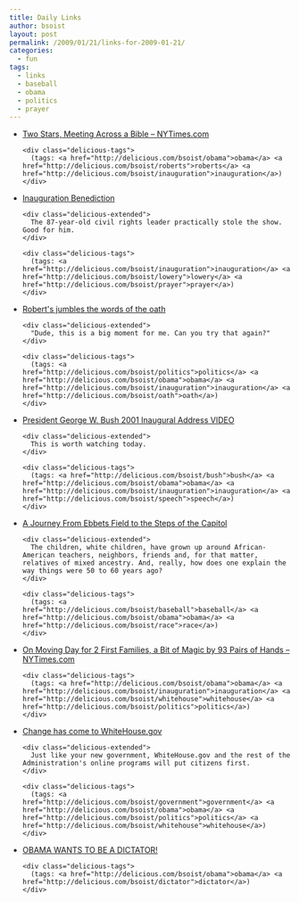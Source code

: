 ```yaml
---
title: Daily Links
author: bsoist
layout: post
permalink: /2009/01/21/links-for-2009-01-21/
categories:
  - fun
tags:
  - links
  - baseball
  - obama
  - politics
  - prayer
---
```

<ul class="delicious">
  <li>
    <div class="delicious-link">
      <a href="http://www.nytimes.com/2009/01/18/weekinreview/18greenhouse.html?pagewanted=1&_r=1&ref=todayspaper">Two Stars, Meeting Across a Bible &#8211; NYTimes.com</a>
    </div>
    
    <div class="delicious-tags">
      (tags: <a href="http://delicious.com/bsoist/obama">obama</a> <a href="http://delicious.com/bsoist/roberts">roberts</a> <a href="http://delicious.com/bsoist/inauguration">inauguration</a>)
    </div>
  </li>
  
  <li>
    <div class="delicious-link">
      <a href="http://www.washingtonmonthly.com/archives/individual/2009_01/016528.php">Inauguration Benediction</a>
    </div>
    
    <div class="delicious-extended">
      The 87-year-old civil rights leader practically stole the show. Good for him.
    </div>
    
    <div class="delicious-tags">
      (tags: <a href="http://delicious.com/bsoist/inauguration">inauguration</a> <a href="http://delicious.com/bsoist/lowery">lowery</a> <a href="http://delicious.com/bsoist/prayer">prayer</a>)
    </div>
  </li>
  
  <li>
    <div class="delicious-link">
      <a href="http://www.talkingpointsmemo.com/archives/2009/01/dump_that_meme.php">Robert's jumbles the words of the oath</a>
    </div>
    
    <div class="delicious-extended">
      "Dude, this is a big moment for me. Can you try that again?"
    </div>
    
    <div class="delicious-tags">
      (tags: <a href="http://delicious.com/bsoist/politics">politics</a> <a href="http://delicious.com/bsoist/obama">obama</a> <a href="http://delicious.com/bsoist/inauguration">inauguration</a> <a href="http://delicious.com/bsoist/oath">oath</a>)
    </div>
  </li>
  
  <li>
    <div class="delicious-link">
      <a href="http://rncnyc2004.blogspot.com/2009/01/president-george-w-bush-2001-inaugural.html">President George W. Bush 2001 Inaugural Address VIDEO</a>
    </div>
    
    <div class="delicious-extended">
      This is worth watching today.
    </div>
    
    <div class="delicious-tags">
      (tags: <a href="http://delicious.com/bsoist/bush">bush</a> <a href="http://delicious.com/bsoist/obama">obama</a> <a href="http://delicious.com/bsoist/inauguration">inauguration</a> <a href="http://delicious.com/bsoist/speech">speech</a>)
    </div>
  </li>
  
  <li>
    <div class="delicious-link">
      <a href="http://www.nytimes.com/2009/01/18/sports/baseball/18vecsey.html?ref=todayspaper">A Journey From Ebbets Field to the Steps of the Capitol</a>
    </div>
    
    <div class="delicious-extended">
      The children, white children, have grown up around African-American teachers, neighbors, friends and, for that matter, relatives of mixed ancestry. And, really, how does one explain the way things were 50 to 60 years ago?
    </div>
    
    <div class="delicious-tags">
      (tags: <a href="http://delicious.com/bsoist/baseball">baseball</a> <a href="http://delicious.com/bsoist/obama">obama</a> <a href="http://delicious.com/bsoist/race">race</a>)
    </div>
  </li>
  
  <li>
    <div class="delicious-link">
      <a href="http://www.nytimes.com/2009/01/20/us/politics/20move.html?_r=1&ref=politics">On Moving Day for 2 First Families, a Bit of Magic by 93 Pairs of Hands &#8211; NYTimes.com</a>
    </div>
    
    <div class="delicious-tags">
      (tags: <a href="http://delicious.com/bsoist/obama">obama</a> <a href="http://delicious.com/bsoist/inauguration">inauguration</a> <a href="http://delicious.com/bsoist/whitehouse">whitehouse</a> <a href="http://delicious.com/bsoist/politics">politics</a>)
    </div>
  </li>
  
  <li>
    <div class="delicious-link">
      <a href="http://www.whitehouse.gov/blog/change_has_come_to_whitehouse-gov/">Change has come to WhiteHouse.gov</a>
    </div>
    
    <div class="delicious-extended">
      Just like your new government, WhiteHouse.gov and the rest of the Administration's online programs will put citizens first.
    </div>
    
    <div class="delicious-tags">
      (tags: <a href="http://delicious.com/bsoist/government">government</a> <a href="http://delicious.com/bsoist/obama">obama</a> <a href="http://delicious.com/bsoist/politics">politics</a> <a href="http://delicious.com/bsoist/whitehouse">whitehouse</a>)
    </div>
  </li>
  
  <li>
    <div class="delicious-link">
      <a href="http://nomoremister.blogspot.com/2009/01/obama-is-married-to-racist-isnt-citizen.html">OBAMA WANTS TO BE A DICTATOR!</a>
    </div>
    
    <div class="delicious-tags">
      (tags: <a href="http://delicious.com/bsoist/obama">obama</a> <a href="http://delicious.com/bsoist/dictator">dictator</a>)
    </div>
  </li>
</ul>
